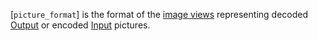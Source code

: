 [`picture_format`] is the format of the [image
views](https://www.khronos.org/registry/vulkan/specs/1.3-extensions/html/vkspec.html#resources-image-views) representing decoded [Output](https://www.khronos.org/registry/vulkan/specs/1.3-extensions/html/vkspec.html#decoded-output-picture) or
encoded [Input](https://www.khronos.org/registry/vulkan/specs/1.3-extensions/html/vkspec.html#input-encode-picture) pictures.
